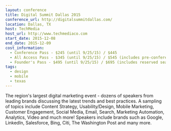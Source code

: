 ```yaml
---
layout: conference
title: Digital Summit Dallas 2015
conference_url: http://digitalsummitdallas.com/
location: Dallas, TX
host: TechMedia
host_url: http://www.techmediaco.com
start_date: 2015-12-08
end_date: 2015-12-09
cost_information:
  - Conference Pass - $245 (until 9/25/15) / $445
  - All Access Pass - $345 (until 9/25/15) / $545 (includes pre-conference workshops and lunch)
  - Founder's Pass - $495 (until 9/25/15) / $695 (includes reserved seating, VIP lounge access, and keynote meet & greet)
tags:
  - design
  - mobile
  - texas
---
```


The region's largest digital marketing event - dozens of speakers from leading brands discussing the latest trends and best practices. A sampling of topics include Content Strategy, Usability/Design, Mobile Marketing, Customer Engagement, Social Media, Email, Search, Marketing Automation, Analytics, Video and much more! Speakers include brands such as Google, LinkedIn, Salesforce, Bing, Citi, The Washington Post and many more.